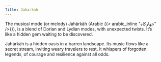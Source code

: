 ```yaml
---
Title: Jaharkah
---
```


The musical mode (or melody) Jahārkāh (Arabic {{< arabic_inline "جهاركاه" />}}),  is a blend of Dorian and Lydian modes, with unexpected twists. It’s like a hidden gem waiting to be discovered.

Jahārkāh is a hidden oasis in a barren landscape. Its music flows like a secret stream, inviting weary travelers to rest. It whispers of forgotten legends, of courage and resilience against all odds.
